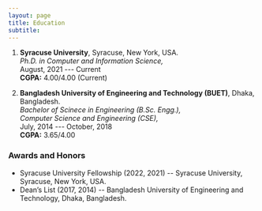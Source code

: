 ```yaml
---
layout: page
title: Education
subtitle:
---
```


1. **Syracuse University**, Syracuse, New York, USA.  
   <em>Ph.D. in Computer and Information Science,</em>  
   August, 2021 --- Current  
   **CGPA:** 4.00/4.00 (Current)


2. **Bangladesh University of Engineering and Technology (BUET)**, Dhaka, Bangladesh.  
   <em>Bachelor of Scinece in Engineering (B.Sc. Engg.),  
   Computer Science and Engineering (CSE),  </em>  
   July, 2014 --- October, 2018  
   **CGPA:** 3.65/4.00

### Awards and Honors
+ Syracuse University Fellowship (2022, 2021) -- Syracuse University, Syracuse, New York, USA.
+ Dean’s List (2017, 2014) -- Bangladesh University of Engineering and Technology, Dhaka, Bangladesh.